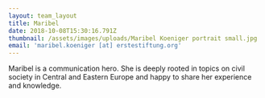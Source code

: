 ```yaml
---
layout: team_layout
title: Maribel
date: 2018-10-08T15:30:16.791Z
thumbnail: /assets/images/uploads/Maribel Koeniger portrait small.jpg
email: 'maribel.koeniger [at] erstestiftung.org'
---
```

Maribel is a communication hero. She is deeply rooted in topics on civil society in Central and Eastern Europe and happy to share her experience and knowledge.

















